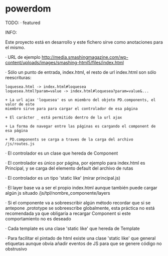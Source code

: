 powerdom
========

TODO:
	· featured

INFO:

Este proyecto está en desarrollo y este fichero sirve como
anotaciones para el mismo.

· URL de ejemplo http://media.smashingmagazine.com/wp-content/uploads/images/smashing-html5/files/index.html

· Sólo un punto de entrada, index.html, el resto de url index.html
son sólo reescrituras:

	loquesea.html -> index.html#loquesea
	loquesea.html?param=value -> index.html#loquesea?param=value&...

	+ La url ajax 'loquesea' es un miembro del objeto PD.components, el valor de este
	miembro sirve para para cargar el controlador de esa página

	+ El carácter _ está permitido dentro de la url ajax

	+ La forma de navegar entre las páginas es cargando el component de esa página

	+ PD.components se carga a traves de la carga del archivo /js/routes.js

· El controlador es un clase que hereda de Component

· El controlador es único por página, por ejemplo para index.html es Principal,
y se carga del elemento default del archivo de rutas

· El controlador es un tipo 'static like' (mirar principal.js)

· El layer base va a ser el propio index.html aunque también puede cargar algún js
situado /js/tpl/nombre_componente/layers

· Si el componente va a sobreescribir algún método recordar que si se antepone .prototype
se sobreescribe globalmente, esta práctica no está recomendada ya que obligaría a recargar
Component si este comportamiento no es deseado

· Cada template es una clase 'static like' que hereda de Template

· Para facilitar el pintado de html existe una clase 'static like' que general etiquetas
aunque obvia añadir eventos de JS para que se genere código no obstrusivo

